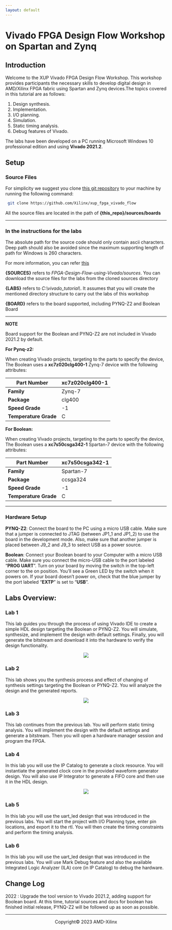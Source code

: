 ```yaml
---
layout: default
---
```



# Vivado FPGA Design Flow Workshop on Spartan and Zynq
## Introduction
Welcome to the XUP Vivado FPGA Design Flow Workshop.  This workshop provides participants the necessary skills to develop digital design in AMD/Xilinx FPGA fabric using Spartan and Zynq devices.The topics covered in this tutorial are as follows: 
1. Design synthesis. 
1. Implementation. 
1. I/O planning. 
1. Simulation.
1. Static timing analysis.
1. Debug features of Vivado.

The labs have been developed on a PC running Microsoft Windows 10 professional edition and using **Vivado 2021.2**.
## Setup
### Source Files 

For simplicity we suggest you clone [this git repository](https://github.com/Xilinx/xup_fpga_vivado_flow) to your machine by running the following command:

```sh
 git clone https://github.com/Xilinx/xup_fpga_vivado_flow
```
       
All the source files are located in the path of **{this_repo}/sources/boards**

---
### In the instructions for the labs

The absolute path for the source code should only contain ascii characters. Deep path should also be avoided since the maximum supporting length of path for Windows is 260 characters.

For more information, you can refer [this](https://www.xilinx.com/support/documentation/sw_manuals/xilinx2020_2/ug973-vivado-release-notes-install-license.pdf)

**{SOURCES}** refers to *FPGA-Design-Flow-using-Vivado/sources*. You can download the source files for the labs from the cloned sources directory

**{LABS}** refers to *C:\vivado\_tutorial\\*. It assumes that you will create the mentioned directory structure to carry out the labs of this workshop

**{BOARD}** refers to the board supported, including PYNQ-Z2 and Boolean Board

---
**NOTE**

Board support for the Boolean and PYNQ-Z2 are not included in Vivado 2021.2 by default.

**For Pynq-z2:**

When creating Vivado projects, targeting to the parts to specify the device, The Boolean uses a **xc7z020clg400-1** Zynq-7 device with the following attributes:

| **Part Number**       | xc7z020clg400-1 |
| --------------------- | --------------- |
| **Family**            | Zynq-7          |
| **Package**           | clg400          |
| **Speed Grade**       | -1              |
| **Temperature Grade** | C               |

**For Boolean:**

When creating Vivado projects, targeting to the parts to specify the device, The Boolean uses a **xc7s50csga342-1** Spartan-7 device with the following attributes:

| **Part Number**       | xc7s50csga342-1 |
| --------------------- | --------------- |
| **Family**            | Spartan-7       |
| **Package**           | ccsga324        |
| **Speed Grade**       | -1              |
| **Temperature Grade** | C               |

---

### Hardware Setup

**PYNQ-Z2**: Connect the board to the PC using a micro USB cable. Make sure that a jumper is connected to JTAG (between JP1_1 and JP1_2) to use the board in the development mode. Also, make sure that another jumper is placed between J9_2 and J9_3 to select USB as a power source.

**Boolean**: Connect your Boolean board to your Computer with a micro USB cable. Make sure you connect the micro-USB cable to the port labeled “**PROG UART**”. Turn on your board by moving the switch in the top-left corner to the on position. You’ll see a Green LED by the switch when it powers on. If your board doesn’t power on, check that the blue jumper by the port labeled “**EXTP**” is set to “**USB**”.

## Labs Overview:

### Lab 1
This lab guides you through the process of using Vivado IDE to create a simple HDL design targeting the Boolean or PYNQ-Z2.  You will simulate, synthesize, and implement the design with default settings.  Finally, you will generate the bitstream and download it into the hardware to verify the design functionality.

<p align="center">
<img src ="./images/lab1/Fig1.png"/>
</p>

### Lab 2
This lab shows you the synthesis process and effect of changing of synthesis settings targeting the Boolean or PYNQ-Z2.  You will analyze the design and the generated reports.

<p align="center">
<img src ="./images/lab2/Fig1.png"/>
</p>

### Lab 3
This lab continues from the previous lab. You will perform static timing analysis. You will implement the design with the default settings and generate a bitstream.  Then you will open a hardware manager session and program the FPGA.

### Lab 4
In this lab you will use the IP Catalog to generate a clock resource. You will instantiate the generated clock core in the provided waveform generator design. You will also use IP Integrator to generate a FIFO core and then use it in the HDL design.

<p align="center">
<img src ="./images/lab4/Fig1.png"/>
</p>

### Lab 5
In this lab you will use the uart_led design that was introduced in the previous labs. You will start the project with I/O Planning type, enter pin locations, and export it to the rtl. You will then create the timing constraints and perform the timing analysis.

### Lab 6
In this lab you will use the uart_led design that was introduced in the previous labs. You will use Mark Debug feature and also the available Integrated Logic Analyzer (ILA) core (in IP Catalog) to debug the hardware.

## Change Log

2022 : Upgrade the tool version to Vivado 2021.2, adding support for Boolean board. At this time, tutorial sources and docs for boolean has finished initial release, PYNQ-Z2 will be followed up as soon as possible.

---------------------------------------
<p align="center">Copyright&copy; 2023 AMD-Xilinx</p>
